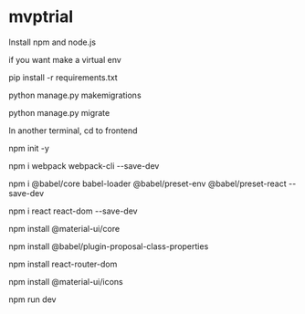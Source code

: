 # mvptrial
Install npm and node.js

if you want make a virtual env

pip install -r requirements.txt

python manage.py makemigrations

python manage.py migrate


In another terminal, cd to frontend

npm init -y

npm i webpack webpack-cli --save-dev

npm i @babel/core babel-loader @babel/preset-env @babel/preset-react --save-dev

npm i react react-dom --save-dev

npm install @material-ui/core

npm install @babel/plugin-proposal-class-properties

npm install react-router-dom

npm install @material-ui/icons

npm run dev
